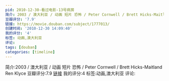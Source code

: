 ```yaml
---
pid: 2010-12-30-看过电影-13号病房
简介: 2003 / 澳大利亚 / 动画 短片 恐怖 / Peter Cornwell / Brett Hicks-Maitland Ren Klyce
豆瓣评分: '7.9'
链接: https://movie.douban.com/subject/1777013/
创建时间: '2010-12-30 14:09:40'
我的评分: '4'
标签: 动画,澳大利亚
评论:
tags: [douban]
categories: [timeline]
---
```

简介:2003 / 澳大利亚 / 动画 短片 恐怖 / Peter Cornwell / Brett Hicks-Maitland Ren Klyce
豆瓣评分:7.9
[链接](https://movie.douban.com/subject/1777013/)
我的评分:4
标签:动画,澳大利亚
评论:
